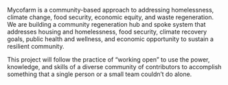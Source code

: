 Mycofarm is a community-based approach to addressing homelessness, climate change, food security, economic equity, and waste regeneration. We are building a community regeneration hub and spoke system that addresses housing and homelessness, food security, climate recovery goals, public health and wellness, and economic opportunity to sustain a resilient community.

This project will follow the practice of “working open” to use the power, knowledge, and skills of a diverse community of contributors to accomplish something that a single person or a small team couldn’t do alone.
